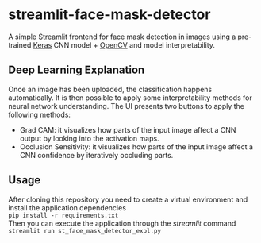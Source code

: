 # streamlit-face-mask-detector
A simple [Streamlit](https://www.streamlit.io/) frontend for face mask detection in images using a pre-trained [Keras](https://keras.io/) CNN model + [OpenCV](https://opencv.org/) and model interpretability.  

## Deep Learning Explanation
Once an image has been uploaded, the classification happens automatically. It is then possible to apply some interpretability methods for neural network understanding. The UI presents two buttons to apply the following methods:
- Grad CAM: it visualizes how parts of the input image affect a CNN output by looking into the activation maps.
- Occlusion Sensitivity: it visualizes how parts of the input image affect a CNN confidence by iteratively occluding parts.
## Usage
After cloning this repository you need to create a virtual environment and install the application dependencies  
```pip install -r requirements.txt```  
Then you can execute the application through the *streamlit* command  
```streamlit run st_face_mask_detector_expl.py```  
  


